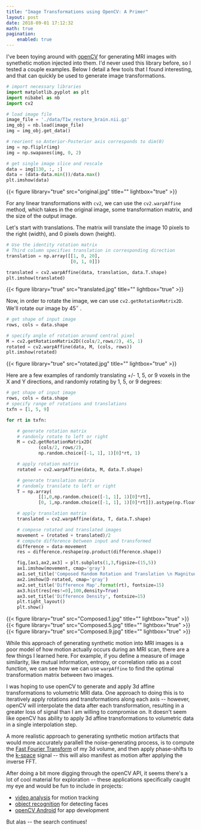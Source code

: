 ```yaml
---
title: "Image Transformations using OpenCV: A Primer"
layout: post
date: 2018-09-01 17:12:32
math: true
pagination: 
    enabled: true
---
```


I've been toying around with [openCV](https://opencv.org/) for generating MRI images with synethetic motion injected into them.  I'd never used this library before, so I tested a couple examples.  Below I detail a few tools that I found interesting, and that can quickly be used to generate image transformations.

```python
# import necessary libraries
import matplotlib.pyplot as plt
import nibabel as nb
import cv2

# load image file
image_file = './data/T1w_restore_brain.nii.gz'
img_obj = nb.load(image_file)
img = img_obj.get_data()

# reorient so Anterior-Posterior axis corresponds to dim(0)
img = np.fliplr(img)
img = np.swapaxes(img, 0, 2)

# get single image slice and rescale
data = img[130, :, :]
data = (data-data.min())/data.max()
plt.imshow(data)
```

{{< figure library="true" src="original.jpg" title="" lightbox="true" >}}


For any linear transformations with ```cv2```, we can use the ```cv2.warpAffine``` method, which takes in the original image, some transformation matrix, and the size of the output image.

Let's start with translations.  The matrix will translate the image 10 pixels to the right (width), and 0 pixels down (height).

```python
# Use the identity rotation matrix
# Third column specifies translation in corresponding direction
translation = np.array([[1, 0, 20],
                        [0, 1, 0]])

translated = cv2.warpAffine(data, translation, data.T.shape)
plt.imshow(translated)
```

{{< figure library="true" src="translated.jpg" title="" lightbox="true" >}}

Now, in order to rotate the image, we can use ```cv2.getRotationMatrix2D```.  We'll rotate our image by 45$^{\circ}$ .

```python
# get shape of input image
rows, cols = data.shape

# specify angle of rotation around central pixel
M = cv2.getRotationMatrix2D((cols/2,rows/2), 45, 1)
rotated = cv2.warpAffine(data, M, (cols, rows))
plt.imshow(rotated)
```

{{< figure library="true" src="rotated.jpg" title="" lightbox="true" >}}

Here are a few examples of randomly translating +/- 1, 5, or 9 voxels in the X and Y directions, and randomly rotating by 1, 5, or 9 degrees:

```python
# get shape of input image
rows, cols = data.shape
# specify range of rotations and translations
txfn = [1, 5, 9]

for rt in txfn:

    # generate rotation matrix
    # randonly rotate to left or right
    M = cv2.getRotationMatrix2D(
            (cols/2, rows/2),
            np.random.choice([-1, 1], 1)[0]*rt, 1)

    # apply rotation matrix
    rotated = cv2.warpAffine(data, M, data.T.shape)

    # generate translation matrix
    # randomly translate to left or right
    T = np.array(
            [[1,0,np.random.choice([-1, 1], 1)[0]*rt],
            [0, 1,np.random.choice([-1, 1], 1)[0]*rt]]).astype(np.float32)

    # apply translation matrix
    translated = cv2.warpAffine(data, T, data.T.shape)

    # compose rotated and translated images
    movement = (rotated + translated)/2
    # compute difference between input and transformed
    difference = data-movement
    res = difference.reshape(np.product(difference.shape))

    fig,[ax1,ax2,ax3] = plt.subplots(1,3,figsize=(15,5))
    ax1.imshow(movement, cmap='gray')
    ax1.set_title('Composed Random Rotation and Translation \n Magnitude = {:}'.format(rt), fontsize=15)
    ax2.imshow(D-rotated, cmap='gray')
    ax2.set_title('Difference Map'.format(rt), fontsize=15)
    ax3.hist(res[res!=0],100,density=True)
    ax3.set_title('Difference Density', fontsize=15)
    plt.tight_layout()
    plt.show()
```

{{< figure library="true" src="Composed.1.jpg" title="" lightbox="true" >}}
{{< figure library="true" src="Composed.5.jpg" title="" lightbox="true" >}}
{{< figure library="true" src="Composed.9.jpg" title="" lightbox="true" >}}

While this approach of generating synthetic motion into MRI images is a poor model of how motion actually occurs during an MRI scan, there are a few things I learned here.  For example, if you define a measure of image similarity, like mutual information, entropy, or correlation ratio as a cost function, we can see how we can use ```warpAffine``` to find the optimal transformation matrix between two images.

I was hoping to use openCV to generate and apply 3d affine transformations to volumetric MRI data.  One approach to doing this is to iteratively apply rotations and transformations along each axis -- however, openCV will interpolate the data after each transformation, resulting in a greater loss of signal than I am willing to compromise on.  It doesn't seem like openCV has ability to apply 3d affine transformations to volumetric data in a single interpolation step.

A more realistic approach to generating synthetic motion artifacts that would more accurately parallell the noise-generating process, is to compute the [Fast Fourier Transform](https://en.wikipedia.org/wiki/Fast_Fourier_transform) of my 3d volume, and then apply phase-shifts to the [k-space](https://en.wikipedia.org/wiki/K-space_(magnetic_resonance_imaging)) signal -- this will also manifest as motion after applying the inverse FFT.

After doing a bit more digging through the openCV API, it seems there's a lot of cool material for exploration -- these applications specifically caught my eye and would be fun to include in projects:
* [video analysis](https://docs.opencv.org/3.0-beta/doc/py_tutorials/py_video/py_table_of_contents_video/py_table_of_contents_video.html#py-table-of-content-video) for motion tracking
* [object recognition](https://docs.opencv.org/3.0-beta/doc/py_tutorials/py_objdetect/py_face_detection/py_face_detection.html#face-detection) for detecting faces
* [openCV Android](https://opencv.org/platforms/android/) for app development

But alas -- the search continues!